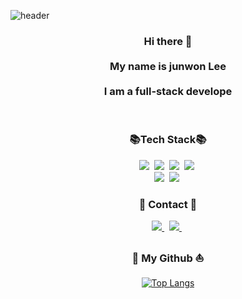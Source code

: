 ![header](https://capsule-render.vercel.app/api?type=waving&color=timeGradient&text=Gomdollee🧸&animation=twinkling&fontSize=35&fontAlignY=40&fontAlign=70&height=250)
<h3 align="center"> 
 Hi there 👋<br><br>
 My name is junwon Lee<br><br>
 I am a full-stack develope
</h3>

<br>
  
<h3 align="center"> 📚Tech Stack📚 </h3>
<p align="center">
  <img src="https://img.shields.io/badge/Java-007396?style=flat-square&logo=Java&logoColor=white"/></a>&nbsp
<!--   <img src="https://img.shields.io/badge/Python-3766AB?style=flat-square&logo=Python&logoColor=white"/></a>&nbsp  -->
  <img src="https://img.shields.io/badge/Javascript-ffb13b?style=flat-square&logo=javascript&logoColor=white"/></a>&nbsp 
  <img src="https://img.shields.io/badge/Spring-6DB33F?style=flat-square&logo=Spring&logoColor=white"/></a>&nbsp
  <img src="https://img.shields.io/badge/SpringBoot-6DB33F?style=flat-square&logo=SpringBoot&logoColor=white"/></a>&nbsp 
  <br>
  <img src="https://img.shields.io/badge/Docker-2496ED?style=flat-square&logo=Docker&logoColor=white"/></a>&nbsp 
  <img src="https://img.shields.io/badge/Jenkins-D24939?style=flat-square&logo=Jenkins&logoColor=white"/></a>&nbsp 
</p>


<h3 align="center">🔔 Contact 🔔</h3>
<p align="center">
  <a href="https://velog.io/@wjdrbs307">
       <img src="https://img.shields.io/badge/Velog-000000?style=for-the-badge&logo=Velog&logoColor=white"> 
  </a>&nbsp
  <a href="https://www.instagram.com/95_lee.j.w">
       <img src="https://img.shields.io/badge/Instagram-E4405F?style=for-the-badge&logo=Instagram&logoColor=white"> 
  </a>&nbsp
</p>

<h3 align="center">🚢 My Github ⛵</h3>
<div align="center">
  


[![Top Langs](https://github-readme-stats.vercel.app/api/top-langs/?username=Gomdollee)](https://github.com/anuraghazra/github-readme-stats)

</div>
